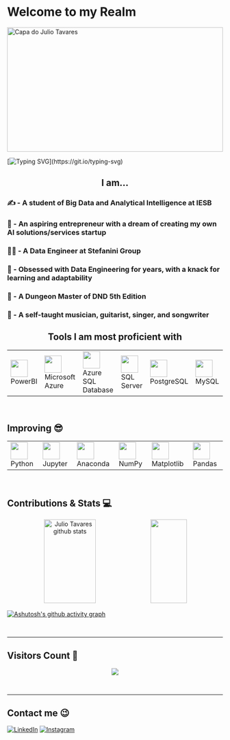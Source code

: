 # Welcome to my Realm

<img src="https://media.dndbeyond.com/compendium-images/sais/MEDeeJAOuTmQ254j/00-001.wildspace-splash.png" alt="Capa do Julio Tavares" style="width:100%; height:290px; object-fit: cover;"/>

[![Typing SVG](https://readme-typing-svg.demolab.com/?center=true&lines=Hello,+you+can+call+me+Julius.;)](https://git.io/typing-svg)

## <center> I am... </center>

### ✍️ - A student of Big Data and Analytical Intelligence at IESB  
### 🎯 - An aspiring entrepreneur with a dream of creating my own AI solutions/services startup  
### 👩‍💻 - A Data Engineer at Stefanini Group
### 💙 - Obsessed with Data Engineering for years, with a knack for learning and adaptability  
### 🎲 - A Dungeon Master of DND 5th Edition  
### 🎸 - A self-taught musician, guitarist, singer, and songwriter  

## <center> Tools I am most proficient with </center>

<table>
  <tr>
    <td><img src="https://uxwing.com/wp-content/themes/uxwing/download/brands-and-social-media/power-bi-icon.png" width="40" height="40" /> PowerBI</td>
    <td><img src="https://cdn.jsdelivr.net/gh/devicons/devicon@latest/icons/azure/azure-original.svg" width="40" height="40" /> Microsoft Azure</td>
    <td><img src="https://cdn.jsdelivr.net/gh/devicons/devicon@latest/icons/azuresqldatabase/azuresqldatabase-original.svg" width="40" height="40" /> Azure SQL Database</td>
    <td><img src="https://cdn.jsdelivr.net/gh/devicons/devicon@latest/icons/microsoftsqlserver/microsoftsqlserver-original.svg" width="40" height="40" /> SQL Server</td>
    <td><img src="https://cdn.jsdelivr.net/gh/devicons/devicon/icons/postgresql/postgresql-original.svg" width="40" height="40" /> PostgreSQL</td>
    <td><img src="https://cdn.jsdelivr.net/gh/devicons/devicon@latest/icons/mysql/mysql-original.svg" width="40" height="40" /> MySQL</td>
  </tr>
</table>

<br>

## Improving 😎

<table>
  <tr>
    <td><img src="https://cdn.jsdelivr.net/gh/devicons/devicon@latest/icons/python/python-original.svg" width="40" height="40" /> Python</td>
    <td><img src="https://cdn.jsdelivr.net/gh/devicons/devicon@latest/icons/jupyter/jupyter-original.svg" width="40" height="40" /> Jupyter</td>
    <td><img src="https://cdn.jsdelivr.net/gh/devicons/devicon@latest/icons/anaconda/anaconda-original.svg" width="40" height="40" /> Anaconda</td>
    <td><img src="https://cdn.jsdelivr.net/gh/devicons/devicon@latest/icons/numpy/numpy-original.svg" width="40" height="40" /> NumPy</td>
    <td><img src="https://cdn.jsdelivr.net/gh/devicons/devicon@latest/icons/matplotlib/matplotlib-original.svg" width="40" height="40" /> Matplotlib</td>
    <td><img src="https://cdn.jsdelivr.net/gh/devicons/devicon@latest/icons/pandas/pandas-original.svg" width="40" height="40" /> Pandas</td>
  </tr>
</table>

<br>

## Contributions & Stats 💻

<div align="center">  
  <img width="49%" height="195px" src="https://github-readme-stats.vercel.app/api?username=JulioTavares6244&show_icons=true&count_private=true&hide_border=true&title_color=ff66ff&icon_color=ff66ff&text_color=00ff7f&size=35&bg_color=0d1117" alt="Julio Tavares github stats" /> 
  <img width="41%" height="195px" src="https://github-readme-stats.vercel.app/api/top-langs/?username=JulioTavares6244&layout=compact&hide_border=true&title_color=ff66ff&text_color=00ff66&bg_color=0d1117" />
</div>

[![Ashutosh's github activity graph](https://github-readme-activity-graph.vercel.app/graph?username=JulioTavares6244&bg_color=0d1117&color=ff66ff&line=00ff7f&point=00ff7f&area=true&hide_border=true)](https://github.com/ashutosh00710/github-readme-activity-graph)

<br>

---

## Visitors Count 👀
<div align="center">  
  <p align="center"><img align="center" src="https://profile-counter.glitch.me/{JulioTavares6244}/count.svg" /></p> 
</div>

<br>

---

## Contact me 😉

[![LinkedIn](https://img.shields.io/badge/LinkedIn-Julios%20Tavares-blue)](https://www.linkedin.com/in/julio-tavares-032947221)
[![Instagram](https://img.shields.io/badge/Instagram-%40juliotvs-purple)](https://www.instagram.com/juliotvs/)















